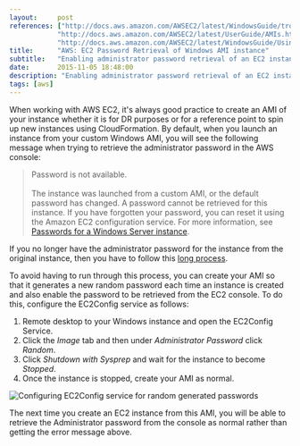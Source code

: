 ```yaml
---
layout:     post
references: ["http://docs.aws.amazon.com/AWSEC2/latest/WindowsGuide/troubleshooting-windows-instances.html#password-not-available|Troubleshooting Windows Instance Passwords",
			"http://docs.aws.amazon.com/AWSEC2/latest/UserGuide/AMIs.html|AWS Documentation on AMIs",
			"http://docs.aws.amazon.com/AWSEC2/latest/WindowsGuide/UsingConfig_WinAMI.html|Configuring a Windows Instance Using the EC2Config Service"]
title:      "AWS: EC2 Password Retrieval of Windows AMI instance"
subtitle:   "Enabling administrator password retrieval of an EC2 instance created from a custom Windows AMI"
date:       2015-11-05 18:48:00
description: "Enabling administrator password retrieval of an EC2 instance created from a custom Windows AMI"
tags: [aws]
---
```


<p>When working with AWS EC2, it's always good practice to create an AMI of your instance whether it is for DR purposes
or for a reference point to spin up new instances using CloudFormation. By default, when you launch an instance from
your custom Windows AMI, you will see the following message when trying to retrieve the administrator password in the AWS console:</p>

<blockquote>
Password is not available.<br /><br />
The instance was launched from a custom AMI, or the default password has changed. A password cannot be retrieved for this instance.
If you have forgotten your password, you can reset it using the Amazon EC2 configuration service. For more information,
see <a target="_blank" href="https://docs.aws.amazon.com/console/ec2/instances/connect/windows-password">Passwords for a Windows Server instance</a>.
</blockquote>

<p>If you no longer have the administrator password for the instance from the original instance, then you have to follow this 
<a target="_blank" href="http://docs.aws.amazon.com/AWSEC2/latest/WindowsGuide/ec2-windows-passwords.html#ResettingAdminPassword">long process</a>.</p>

<p>To avoid having to run through this process, you can create your AMI so that it generates a new random password each time an instance is created
and also enable the password to be retrieved from the EC2 console. To do this, configure the EC2Config service as follows:</p>

<ol>
	<li>Remote desktop to your Windows instance and open the EC2Config Service.</li>
	<li>Click the <em>Image</em> tab and then under <em>Administrator Password</em> click <em>Random</em>.</li>
	<li>Click <em>Shutdown with Sysprep</em> and wait for the instance to become <em>Stopped</em>.</li>
	<li>Once the instance is stopped, create your AMI as normal.</li>
</ol>

<img class="lazy" data-src="/assets/2015-11-05-aws-retrieve-admin-password-from-windows-ami/EC2ConfigService-RandomPassword.png" alt="Configuring EC2Config service for random generated passwords" />

<p>The next time you create an EC2 instance from this AMI, you will be able to retrieve the Administrator password from the console
as normal rather than getting the error message above.</p>